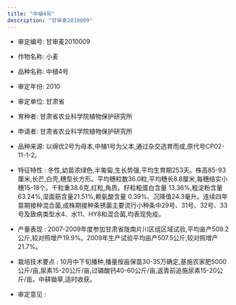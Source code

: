 ```yaml
---
title: "中植4号"
description: "甘审麦2010009"
---
```

* 审定编号:  甘审麦2010009

*  作物名称:  小麦

*  品种名称:  中植4号

*  审定年份:  2010

*  审定单位:  甘肃省

* 育种者:  甘肃省农业科学院植物保护研究所

*  申请者:  甘肃省农业科学院植物保护研究所

*  品种来源:  以绵优2号为母本,中植1号为父本,通过杂交选育而成,原代号CP02-11-1-2。

*  特征特性 : 
冬性,幼苗浓绿色,半匍匐,生长势强,平均生育期253天。株高85-93厘米,长芒,白壳,穗型长方形。平均穗粒数36.0粒,平均穗长8.8厘米,每穗结实小穗15-18个。千粒重38.6克,红粒,角质。籽粒粗蛋白含量 13.36%,粗淀粉含量63.24%,湿面筋含量21.51%,赖氨酸含量 0.39%、沉降值24.3毫升。连续四年苗期接种混合菌,成株期接种条锈菌主要流行小种条中29号、31号、32号、33号及致病类型水4、水11、HY8和混合菌,均表现免疫。
 
*  产量表现 : 
2007-2009年度参加甘肃省陇南片川区组区域试验,平均亩产509.2公斤,较对照增产19.9%。2009年生产试验平均亩产507.5公斤,较对照增产21.7%。

*  栽培技术要点 : 
10月中下旬播种,播量按亩保苗30-35万确定,基施农家肥5000公斤/亩,尿素15-20公斤/亩,过磷酸钙40-60公斤/亩,返青前追施尿素15-20公斤/亩。中耕锄草,适时收获。

*  审定意见 : 

